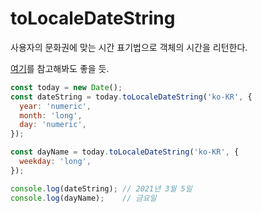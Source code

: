 # toLocaleDateString

사용자의 문화권에 맞는 시간 표기법으로 객체의 시간을 리턴한다.

[여기](https://ichi.pro/ko/tolocaledatestring-eul-sayonghayeo-javascript-naljja-hyeongsig-jijeong-45462506610720)를 참고해봐도 좋을 듯.

```javascript
const today = new Date();
const dateString = today.toLocaleDateString('ko-KR', {
  year: 'numeric',
  month: 'long',
  day: 'numeric',
});

const dayName = today.toLocaleDateString('ko-KR', {
  weekday: 'long',
});

console.log(dateString); // 2021년 3월 5일
console.log(dayName);    // 금요일
```

